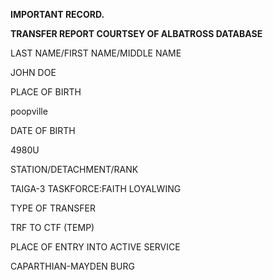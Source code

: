 **IMPORTANT RECORD.**

**TRANSFER REPORT COURTSEY OF ALBATROSS DATABASE**

LAST NAME/FIRST NAME/MIDDLE NAME

JOHN DOE

PLACE OF BIRTH

poopville

DATE OF BIRTH 

4980U

STATION/DETACHMENT/RANK 

TAIGA-3 TASKFORCE:FAITH LOYALWING

TYPE OF TRANSFER

TRF TO CTF (TEMP)

PLACE OF ENTRY INTO ACTIVE SERVICE 

CAPARTHIAN-MAYDEN BURG
